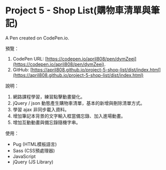 # Project 5 - Shop List(購物車清單與筆記)

A Pen created on CodePen.io.

預覽：

1. CodePen URL: [https://codepen.io/april808/pen/dymZeej](https://codepen.io/april808/pen/dymZeej).
1. GitHub: [https://april808.github.io/project-5-shop-list/dist/index.html](https://april808.github.io/project-5-shop-list/dist/index.html)

說明：

1. 網路課程學習，練習點擊動畫變化。
1. jQuery / json 動態產生購物車清單，基本的新增與刪除清單方式。
1. 學習 ajax 非同步載入資料。
1. 增加筆記本背景的文字輸入框當備忘錄、加入進場動畫。
1. 增加互動動畫與備忘錄隨機字串。

使用：

- Pug (HTML模板語言)
- Sass (CSS預處理器)
- JavaScript
- jQuery (JS Library)
